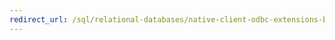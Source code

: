 ```yaml
---
redirect_url: /sql/relational-databases/native-client-odbc-extensions-bulk-copy-functions/sql-server-driver-extensions-bulk-copy-functions?view=sql-server-2014
---
```

